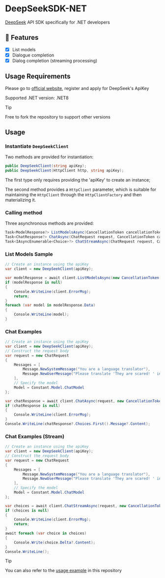 # DeepSeekSDK-NET

[DeepSeek](https://www.deepseek.com) API SDK specifically for .NET developers

## 🚀 Features

- [x] List models
- [x] Dialogue completion
- [x] Dialog completion (streaming processing)

## Usage Requirements

Please go to [official website](https://platform.deepseek.com/), register and apply for DeepSeek's ApiKey

Supported .NET version: .NET8

> [!TIP]
> Free to fork the repository to support other versions

## Usage

### Instantiate `DeepSeekClient`

Two methods are provided for instantiation:

```csharp
public DeepSeekClient(string apiKey);
public DeepSeekClient(HttpClient http, string apiKey);
```

The first type only requires providing the 'apiKey' to create an instance;

The second method provides a `HttpClient` parameter, which is suitable for maintaining the `HttpClient` through the `HttpClientFactory` and then materializing it.

### Calling method

Three asynchronous methods are provided:

```csharp
Task<ModelResponse?> ListModelsAsync(CancellationToken cancellationToken);
Task<ChatResponse?> ChatAsync(ChatRequest request, CancellationToken cancellationToken);
Task<IAsyncEnumerable<Choice>?> ChatStreamAsync(ChatRequest request, CancellationToken cancellationToken)
```

### List Models Sample

```csharp
// Create an instance using the apiKey
var client = new DeepSeekClient(apiKey);

var modelResponse = await client.ListModelsAsync(new CancellationToken());
if (modelResponse is null)
{
    Console.WriteLine(client.ErrorMsg);
    return;
}
foreach (var model in modelResponse.Data)
{
    Console.WriteLine(model);
}
```

### Chat Examples

```csharp
// Create an instance using the apiKey
var client = new DeepSeekClient(apiKey);
// Construct the request body
var request = new ChatRequest
{
    Messages = [
        Message.NewSystemMessage("You are a language translator"),
        Message.NewUserMessage("Please translate 'They are scared! ' into English!")
    ],
    // Specify the model
    Model = Constant.Model.ChatModel
};

var chatResponse = await client.ChatAsync(request, new CancellationToken());
if (chatResponse is null)
{
    Console.WriteLine(client.ErrorMsg);
}
Console.WriteLine(chatResponse?.Choices.First().Message?.Content);
```

### Chat Examples (Stream)

```csharp
// Create an instance using the apiKey
var client = new DeepSeekClient(apiKey);
// Construct the request body
var request = new ChatRequest
{
    Messages = [
        Message.NewSystemMessage("You are a language translator"),
        Message.NewUserMessage("Please translate 'They are scared! ' into English!")
    ],
    // Specify the model
    Model = Constant.Model.ChatModel
};

var choices = await client.ChatStreamAsync(request, new CancellationToken());
if (choices is null)
{
    Console.WriteLine(client.ErrorMsg);
    return;
}
await foreach (var choice in choices)
{
    Console.Write(choice.Delta?.Content);
}
Console.WriteLine();
```

> [!TIP]
> You can also refer to the [usage example](https://github.com/niltor/DeepSeekSDK-NET/tree/dev/sample/Sample) in this repository
